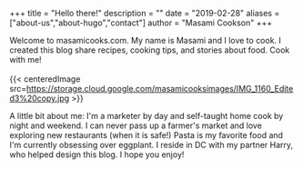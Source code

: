 +++
title = "Hello there!"
description = ""
date = "2019-02-28"
aliases = ["about-us","about-hugo","contact"]
author = "Masami Cookson"
+++

Welcome to masamicooks.com. My name is Masami and I love to cook. I created this blog share recipes, cooking tips, and stories about food. Cook with me!\
\
{{< centeredImage src=https://storage.cloud.google.com/masamicooksimages/IMG_1160_Edited3%20copy.jpg >}}

A little bit about me: I'm a marketer by day and self-taught home cook by night and weekend. I can never pass up a farmer's market and love exploring new restaurants (when it is safe!) Pasta is my favorite food and I'm currently obsessing over eggplant. I reside in DC with my partner Harry, who helped design this blog. I hope you enjoy!

